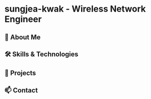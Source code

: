 # sungjea-kwak - Wireless Network Engineer

## 🚀 About Me

## 🛠️ Skills & Technologies

## 🌟 Projects

## 📫 Contact